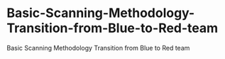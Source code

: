 # Basic-Scanning-Methodology-Transition-from-Blue-to-Red-team
Basic Scanning Methodology Transition from Blue to Red team
